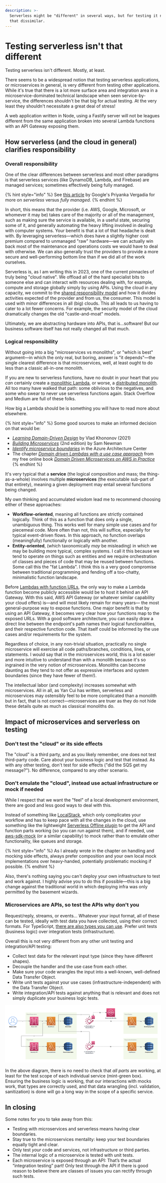 ```yaml
---
description: >-
  Serverless might be "different" in several ways, but for testing it needn't be
  that dissimilar.
---
```


# Testing serverless isn't that different

Testing serverless isn't different. Mostly, at least.

There seems to be a widespread notion that testing serverless applications, or microservices in general, is very different from testing other applications. While it's true that there is a lot more surface area and integration area in a microservice-dominated technical landscape when seen service-by-service, the differences shouldn't be that big for actual testing. At the very least they shouldn't necessitate a great deal of stress!

A web application written in Node, using a Fastify server will not be leagues different from the same application broken into several Lambda functions with an API Gateway exposing them.

## How serverless (and the cloud in general) clarifies responsibility

### Overall responsibility

One of the clear differences between serverless and most other paradigms is that serverless services (like DynamoDB, Lambda, and Firebase) are managed services; sometimes effectively being fully managed.

{% hint style="info" %}
See [this article](https://cloud.google.com/blog/topics/developers-practitioners/serverless-vs-fully-managed-whats-difference) by Google's Priyanka Vergadia for more on _serverless_ versus _fully managed_.
{% endhint %}

In short, this means that the provider (i.e. AWS, Google, Microsoft, or whomever it may be) takes care of the majority or all of the management, such as making sure the service is available, in a useful state, securing some of it, and generally automating the heavy lifting involved in dealing with computer systems. Your benefit is that a lot of that headache is dealt with. By leveraging serverless—which does have a slightly higher cost premium compared to unmanaged "raw" hardware—we can actually win back most of the maintenance and operations costs we would have to deal with otherwise. We can also generally trust the providers to provide a more secure and well-performing bottom line than if we did all of the work ourselves.

Serverless is, as I am writing this in 2023, one of the current pinnacles of truly being "cloud native". We offload all of the hard specialist bits to someone else and can interact with resources dealing with, for example, compute and storage globally simply by using APIs. Using the cloud in any capacity, we commit to the [shared responsibility model](https://aws.amazon.com/compliance/shared-responsibility-model/) and how it divides activities expected of the provider and from us, the consumer. This model is used with minor differences in all (big) clouds. This all leads to us having to cater to a lot fewer concerns. For example, the security model of the cloud dramatically changes the old "castle-and-moat" models.

Ultimately, we are abstracting hardware into APIs, that is...software! But our business software itself has not really changed all that much.

### Logical responsibility

Without going into a big "microservices vs monoliths", or "which is best" argument—in which the only real, but boring, answer is "it depends"—the single clearest difference is that microservices, well, at least ought to do less than a classic all-in-one monolith.

If you are new to serverless functions, have no doubt in your heart that you _can_ certainly create a [monolithic Lambda](https://dev.to/cdkpatterns/learn-the-3-aws-lambda-states-today-the-single-purpose-function-the-fat-lambda-and-the-lambda-lith-361j), or worse, a [distributed monolith](https://www.gremlin.com/blog/is-your-microservice-a-distributed-monolith/). All too many have walked that path: some oblivious to the negatives, and some who swear to never use serverless functions again. Stack Overflow and Medium are full of these folks.

How big a Lambda should be is something you will have to read more about elsewhere.

{% hint style="info" %}
Some good sources to make an informed decision on that would be:

* [_Learning Domain-Driven Design_](https://www.oreilly.com/library/view/learning-domain-driven-design/9781098100124/) by Vlad Khononov (2021)
* [_Building Microservices_](https://samnewman.io/books/building\_microservices\_2nd\_edition/) (2nd edition) by Sam Newman
* [_Identify microservice boundaries_](https://learn.microsoft.com/en-us/azure/architecture/microservices/model/microservice-boundaries) in the Azure Architecture Center
* The chapter [_Domain driven Lambdas with a use case approach_](https://ddd.mikaelvesavuori.se/tactical-ddd/modules/domain-driven-lambdas-with-a-use-case-approach) from my free online book [_Domain Driven Microservices on AWS in Practice_](https://ddd.mikaelvesavuori.se)
{% endhint %}

It's very typical that a **service** (the logical composition and mass; the thing-as-a-whole) involves multiple **microservices** (the executable sub-part of that entirety), meaning a given deployment may entail several functions being changed.

My own thinking and accumulated wisdom lead me to recommend choosing either of these approaches:

* **Workflow-oriented**, meaning all functions are strictly contained logically. Think of this as a function that does only a single, unambiguous thing. This works well for many simple use cases and for piecemeal code. More often than not, this will suffice, especially for typical event-driven flows. In this approach, no function overlaps (meaningfully) functionally or logically with another.
* **Entity-oriented**, (which taxonomically _may_ be misleading) in which we may be building more typical, complex systems. I call it this because we tend to operate on things such as entities and we require orchestration of classes and pieces of code that may be reused between functions. Some call this the "fat Lambda". I think this is a very good compromise between traditional programming and fending off a too-chatty, minimalistic function landscape.

Before [Lambdas with function URLs](https://docs.aws.amazon.com/lambda/latest/dg/lambda-urls.html), the only way to make a Lambda function become publicly accessible would be to host it behind an API Gateway. With this said, AWS API Gateway (or whatever similar capability your cloud offers) is—and will most likely remain for many years— the most general-purpose way to expose functions. One major benefit is that by using an API Gateway, it becomes very clear how your functions map to the exposed URLs. With a good software architecture, you can easily draw a direct line between the endpoint's path names their logical functionalities, and their respective function code. That itself could be informed by the use cases and/or requirements for the system.

Regardless of choice, in any non-trivial situation, practically no single microservice will exercise all code paths/branches, conditions, lines, or statements. I would say that in the microservices world, this is a lot easier and more intuitive to understand than with a monolith because it's so ingrained in the very notion of microservices. Monoliths can become daunting as they tend to not offer as expressive interfaces and system boundaries (since they have fewer of them!).

The intellectual labor (and complexity) increases somewhat with microservices. All in all, as Yan Cui has written, serverless and microservices may ostensibly feel to be more complicated than a monolith but in fact, that is not correct—microservices are truer as they do not hide these details quite as much as classical monoliths do.

## Impact of microservices and serverless on testing

### Don't test the "cloud" or its side effects

The "cloud" is a third party, and as you likely remember, one does not test third-party code. Care about your business logic and test that instead. As with any other testing, don't test for side effects ("did the SQS get my message?"). No difference, compared to any other scenario.

### Don't emulate the "cloud", instead use actual infrastructure or mock if needed

While I respect that we want the "feel" of a local development environment, there are good and less good ways to deal with this.

Instead of something like [LocalStack](https://localstack.cloud), which only complicates your workflow and has to keep pace with all the changes in the cloud, use something like the lightweight [Serverless Offline plugin](https://www.serverless.com/plugins/serverless-offline) to get the API and function parts working (so you can run against them), and if needed, use [aws-sdk-mock](https://www.npmjs.com/package/aws-sdk-mock) (or a similar capability) to mock rather than to emulate other functionality, like queues and storage.

{% hint style="info" %}
As I already wrote in the chapter on handling and mocking side effects, always prefer composition and your own local mock implementations over heavy-handed, potentially problematic mocking if possible.
{% endhint %}

Also, there's nothing saying you can't deploy your own infrastructure to test and work against. I highly advise you to do this if possible—this is a big change against the traditional world in which deploying infra was only permitted by the basement wizards.

### Microservices are APIs, so test the APIs why don't you

Request/reply, streams, or events... Whatever your input format, all of these can be tested, ideally with test data you have collected, using their correct formats. For TypeScript, [there are also types you can use](https://www.npmjs.com/package/@types/aws-lambda). Prefer unit tests (business logic) over integration tests (infrastructure).

Overall this is not very different from any other unit testing and integration/API testing:

* Collect test data for the relevant input type (since they have different shapes).
* Decouple the handler and the use case from each other.
* Make sure your code wrangles the input into a well-known, well-defined Data Transfer Object.
* Write unit tests against your use cases (infrastructure-independent) with the Data Transfer Object.
* Write integration/API tests against anything that is relevant and does not simply duplicate your business logic tests.

![All of the green areas can be individually developed, tested, and deployed. Make the most of that fact!](<../.gitbook/assets/image (11).png>)

In the above diagram, there is no need to check that _all parts_ are working, at least for the test scope of each individual service (mint-green box). Ensuring the business logic is working, that our interactions with mocks work, that types are correctly used, and that data wrangling (incl. validation, sanitization) is done will go a long way in the scope of a specific service.&#x20;

## In closing

Some notes for you to take away from this:

* Testing with microservices and serverless means having clear boundaries.
* Stay true to the microservices mentality: keep your test boundaries equally tight and clear.
* Only test _your_ code and services, not infrastructure or third parties.
* The internal logic of a microservice is tested with unit tests.
* Each microservice is exposed through an API: That’s the actual “integration testing” part! Only test through the API if there is good reason to believe there are classes of issues you can rectify through such tests.
